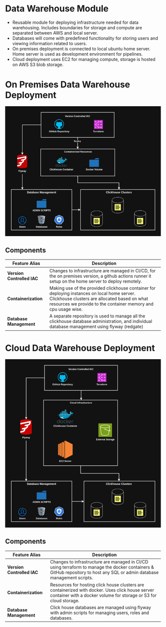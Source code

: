 # Data Warehouse Module

* Reusable module for deploying infrastructure needed for data warehousing. Includes boundaries for storage and compute are separated between AWS and local server.
* Databases will come with predefined functionality for storing users and viewing information related to users. 
* On premises deployment is connected to local ubuntu home server. Home server is used as development environment for pipelines. 
* Cloud deployment uses EC2 for managing compute, storage is hosted on AWS S3 blob storage. 

# On Premises Data Warehouse Deployment

![dwh-design-on-prem](../assets/dwh-design-on-prem.jpg)

## Components
| Feature Alias              | Description                                                                                                                                                                                                    |
| -------------------------- | -------------------------------------------------------------------------------------------------------------------------------------------------------------------------------------------------------------- |
| **Version Controlled IAC** | Changes to infrastructure are managed in CI/CD, for the on premises version,  a github actions runner it setup on the home server to deploy remotely.                                                          |
| **Containerization**       | Making use of the provided clickhouse container for deploying instances on local home server. Clickhouse clusters are allocated based on what resources we provide to the container memory and cpu usage wise. |
| **Database Management**    | A separate repository is used to manage all the clickhouse database administration, and individual database management using flyway (redgate)                                                                  |

# Cloud Data Warehouse Deployment

![cloud-dwh-design](../assets/cloud-dwh-design.jpg)

## Components
| Feature Alias              | Description                                                                                                                                                               |
| -------------------------- | ------------------------------------------------------------------------------------------------------------------------------------------------------------------------- |
| **Version Controlled IAC** | Changes to infrastructure are managed in CI/CD using terraform to manage the docker containers & GitHub repository to host any SQL  or admin database management scripts. |
| **Containerization**       | Resources for hosting click house clusters are containerized with docker. Uses click house server container with a docker volume for storage or S3 for cloud storage.     |
| **Database Management**    | Click house databases are managed using flyway with admin scripts for managing users, roles and databases.                                                                |
